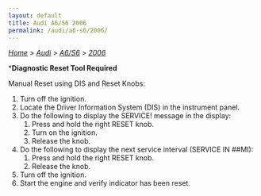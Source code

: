 ```yaml
---
layout: default
title: Audi A6/S6 2006
permalink: /audi/a6-s6/2006/
---
```

[*Home*](/) > [*Audi*](/audi/) > [*A6/S6*](/audi/a6-s6/) > [*2006*](/audi/a6-s6/2006/)

***Diagnostic Reset Tool Required**

Manual Reset using DIS and Reset Knobs:
1. Turn off the ignition.
2. Locate the Driver Information System (DIS) in the instrument panel.
3. Do the following to display the SERVICE! message in the display:
    1) Press and hold the right RESET knob.
    2) Turn on the ignition.
    3) Release the knob.
4. Do the following to display the next service interval (SERVICE IN ##MI):
    1) Press and hold the right RESET knob.
    2) Release the knob.
5. Turn off the ignition.
6. Start the engine and verify indicator has been reset.